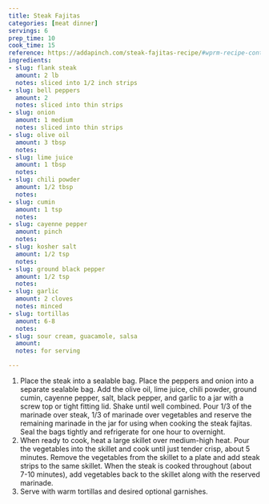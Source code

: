 ```yaml
---
title: Steak Fajitas
categories: [meat dinner]
servings: 6
prep_time: 10
cook_time: 15
reference: https://addapinch.com/steak-fajitas-recipe/#wprm-recipe-container-29393
ingredients:
- slug: flank steak
  amount: 2 lb
  notes: sliced into 1/2 inch strips
- slug: bell peppers
  amount: 2
  notes: sliced into thin strips
- slug: onion
  amount: 1 medium
  notes: sliced into thin strips
- slug: olive oil
  amount: 3 tbsp
  notes:
- slug: lime juice
  amount: 1 tbsp
  notes:
- slug: chili powder
  amount: 1/2 tbsp
  notes:
- slug: cumin
  amount: 1 tsp
  notes:
- slug: cayenne pepper
  amount: pinch
  notes:
- slug: kosher salt
  amount: 1/2 tsp
  notes:
- slug: ground black pepper
  amount: 1/2 tsp
  notes:
- slug: garlic
  amount: 2 cloves
  notes: minced
- slug: tortillas
  amount: 6-8
  notes:
- slug: sour cream, guacamole, salsa
  amount:
  notes: for serving

---
```


1. Place the steak into a sealable bag. Place the peppers and onion into a separate sealable bag. Add the olive oil, lime juice, chili powder, ground cumin, cayenne pepper, salt, black pepper, and garlic to a jar with a screw top or tight fitting lid. Shake until well combined. Pour 1/3 of the marinade over steak, 1/3 of marinade over vegetables and reserve the remaining marinade in the jar for using when cooking the steak fajitas. Seal the bags tightly and refrigerate for one hour to overnight.
2. When ready to cook, heat a large skillet over medium-high heat. Pour the vegetables into the skillet and cook until just tender crisp, about 5 minutes. Remove the vegetables from the skillet to a plate and add steak strips to the same skillet. When the steak is cooked throughout (about 7-10 minutes), add vegetables back to the skillet along with the reserved marinade.
3. Serve with warm tortillas and desired optional garnishes.